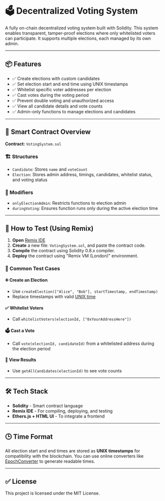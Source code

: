 # 🗳️ Decentralized Voting System

A fully on-chain decentralized voting system built with Solidity. This system enables transparent, tamper-proof elections where only whitelisted voters can participate. It supports multiple elections, each managed by its own admin.

---

## 📦 Features

- ✅ Create elections with custom candidates
- ✅ Set election start and end time using UNIX timestamps
- ✅ Whitelist specific voter addresses per election
- ✅ Cast votes during the voting period
- ✅ Prevent double voting and unauthorized access
- ✅ View all candidate details and vote counts
- ✅ Admin-only functions to manage elections and candidates

---

## 🧠 Smart Contract Overview

**Contract:** `VotingSystem.sol`

### 🏗 Structures

- `Candidate`: Stores `name` and `voteCount`
- `Election`: Stores admin address, timings, candidates, whitelist status, and voting status

### 🔐 Modifiers

- `onlyElectionAdmin`: Restricts functions to election admin
- `duringVoting`: Ensures function runs only during the active election time

---

## 🧪 How to Test (Using Remix)

1. **Open** [Remix IDE](https://remix.ethereum.org)
2. **Create** a new file: `VotingSystem.sol`, and paste the contract code.
3. **Compile** the contract using Solidity 0.8.x compiler.
4. **Deploy** the contract using "Remix VM (London)" environment.

### 🔧 Common Test Cases

#### ➕ Create an Election
- Use `createElection(["Alice", "Bob"], startTimestamp, endTimestamp)`
- Replace timestamps with valid [UNIX time](https://www.unixtimestamp.com/)

#### ✅ Whitelist Voters
- Call `whitelistVoters(electionId, ["0xYourAddressHere"])`

#### 🗳 Cast a Vote
- Call `vote(electionId, candidateId)` from a whitelisted address during the election period

#### 👀 View Results
- Use `getAllCandidates(electionId)` to see vote counts

---

## 🛠 Tech Stack

- **Solidity** - Smart contract language
- **Remix IDE** - For compiling, deploying, and testing
- **Ethers.js + HTML UI** - To integrate a frontend

---

## 🕒 Time Format

All election start and end times are stored as **UNIX timestamps** for compatibility with the blockchain. You can use online converters like [EpochConverter](https://www.epochconverter.com/) to generate readable times.

---

## ✅ License

This project is licensed under the MIT License.


